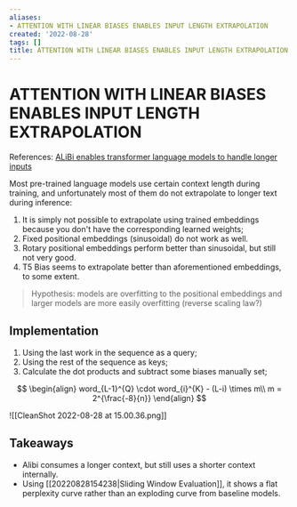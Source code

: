```yaml
---
aliases:
- ATTENTION WITH LINEAR BIASES ENABLES INPUT LENGTH EXTRAPOLATION
created: '2022-08-28'
tags: []
title: ATTENTION WITH LINEAR BIASES ENABLES INPUT LENGTH EXTRAPOLATION
---
```


# ATTENTION WITH LINEAR BIASES ENABLES INPUT LENGTH EXTRAPOLATION

References: [ALiBi enables transformer language models to handle longer inputs](https://www.youtube.com/watch?v=Pp61ShI9VGc)

Most pre-trained language models use certain context length during training, and unfortunately most of them do not extrapolate to longer text during inference:

1. It is simply not possible to extrapolate using trained embeddings because you don't have the corresponding learned weights;
2. Fixed positional embeddings (sinusoidal) do not work as well.
3. Rotary positional embeddings perform better than sinusoidal, but still not very good.
4. T5 Bias seems to extrapolate better than aforementioned embeddings, to some extent.

> Hypothesis: models are overfitting to the positional embeddings and larger models are more easily overfitting (reverse scaling law?)

## Implementation

1. Using the last work in the sequence as a query;
2. Using the rest of the sequence as keys;
3. Calculate the dot products and subtract some biases manually set;

$$
\begin{align}
word_{L-1}^{Q} \cdot word_{i}^{K} - (L-i) \times m\\
m = 2^{\frac{-8}{n}}
\end{align}
$$

![[CleanShot 2022-08-28 at 15.00.36.png]]

## Takeaways

- Alibi consumes a longer context, but still uses a shorter context internally.
- Using [[20220828154238|Sliding Window Evaluation]], it shows a flat perplexity curve rather than an exploding curve from baseline models.